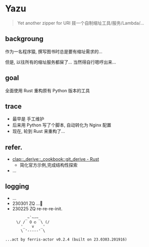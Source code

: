 # Yazu
> Yet another zipper for URI
> 叕一个自制缩址工具/服务/Lambda/...


## backgroung
作为一名程序猿, 撰写图书时总是要有缩址需求的...

但是, 以往所有的缩址服务都屎了...
当然得自行嗯哼出来...

## goal

全面使用 Rust 重构原有 Python 版本的工具


## trace

- 最早是 手工维护
- 后来用 Python 写了个脚本, 自动转化为 Nginx 配置
- 现在, 轮到 Rust 来重构了...


## refer.

- [clap::_derive::_cookbook::git_derive - Rust](https://docs.rs/clap/latest/clap/_derive/_cookbook/git_derive/index.html)
    - 简化官方示例,完成结构性探索
- ...

## logging

- ...
- 230301 ZQ ...🦀
- 230225 ZQ re-re-re-init.





```
         _~`~∽~_
     \/ /  O ◴  \ (/
       '_   v   _'
       \ '-----' \

...act by ferris-actor v0.2.4 (built on 23.0303.201916)
```




